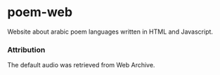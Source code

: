 # poem-web

Website about arabic poem languages written in HTML and Javascript.

### Attribution

The default audio was retrieved from Web Archive.